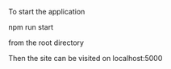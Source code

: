 To start the application

npm run start 

from the root directory

Then the site can be visited on 
localhost:5000
